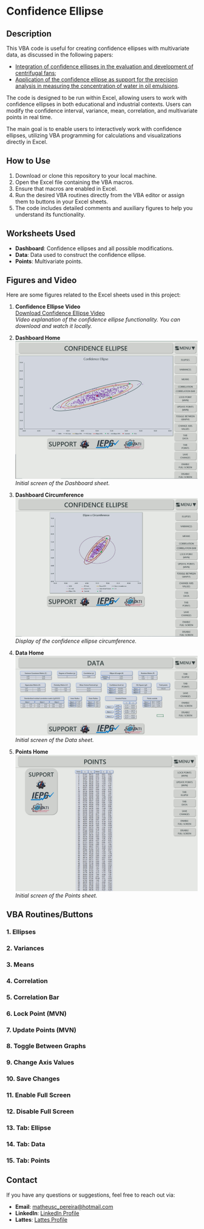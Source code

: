 # Confidence Ellipse

## Description

This VBA code is useful for creating confidence ellipses with multivariate data, as discussed in the following papers:
- [Integration of confidence ellipses in the evaluation and development of centrifugal fans](Paper2.pdf);
- [Application of the confidence ellipse as support for the precision analysis in measuring the concentration of water in oil emulsions](Paper1.pdf).

The code is designed to be run within Excel, allowing users to work with confidence ellipses in both educational and industrial contexts. Users can modify the confidence interval, variance, mean, correlation, and multivariate points in real time.

The main goal is to enable users to interactively work with confidence ellipses, utilizing VBA programming for calculations and visualizations directly in Excel.

## How to Use

1. Download or clone this repository to your local machine.
2. Open the Excel file containing the VBA macros.
3. Ensure that macros are enabled in Excel.
4. Run the desired VBA routines directly from the VBA editor or assign them to buttons in your Excel sheets.
5. The code includes detailed comments and auxiliary figures to help you understand its functionality.

## Worksheets Used

- **Dashboard**: Confidence ellipses and all possible modifications.
- **Data**: Data used to construct the confidence ellipse.
- **Points**: Multivariate points.

## Figures and Video

Here are some figures related to the Excel sheets used in this project:

1. **Confidence Ellipse Video**  
   [Download Confidence Ellipse Video](Confidence_Ellipse_Video.mp4)  
   *Video explanation of the confidence ellipse functionality. You can download and watch it locally.*

2. **Dashboard Home**  
   ![Dashboard Home](Dashboard_Home.jpg)  
   *Initial screen of the Dashboard sheet.*

3. **Dashboard Circumference**  
   ![Dashboard Circumference](Dashboard_Circumference.jpg)  
   *Display of the confidence ellipse circumference.*

4. **Data Home**  
   ![Data Home](Data_Home.jpg)  
   *Initial screen of the Data sheet.*

5. **Points Home**  
   ![Points Home](Points_Home.jpg)  
   *Initial screen of the Points sheet.*

## VBA Routines/Buttons

### 1. Ellipses
### 2. Variances
### 3. Means
### 4. Correlation
### 5. Correlation Bar
### 6. Lock Point (MVN)
### 7. Update Points (MVN)
### 8. Toggle Between Graphs
### 9. Change Axis Values
### 10. Save Changes
### 11. Enable Full Screen
### 12. Disable Full Screen
### 13. Tab: Ellipse
### 14. Tab: Data
### 15. Tab: Points

## Contact

If you have any questions or suggestions, feel free to reach out via:

- **Email**: [matheusc_pereira@hotmail.com](mailto:matheusc_pereira@hotmail.com)
- **LinkedIn**: [LinkedIn Profile](https://www.linkedin.com/in/matheuscostapereira/)
- **Lattes**: [Lattes Profile](https://lattes.cnpq.br/7025666927284220)
